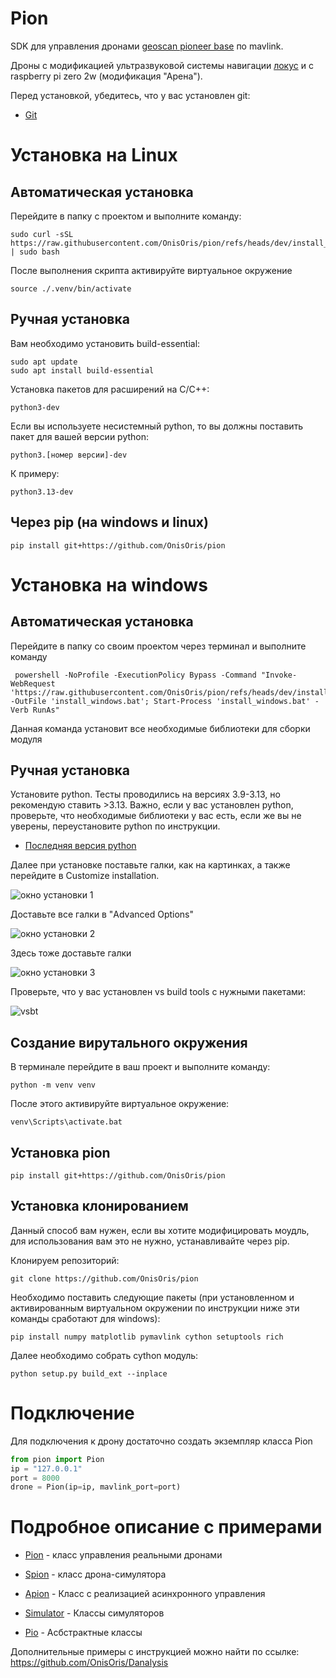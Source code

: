 # Pion

SDK для управления дронами [geoscan pioneer base](https://geoscan.education/pioneer-base) по mavlink.

Дроны с модификацией ультразвуковой системы навигации [локус](https://www.geoscan.ru/ru/products/pioneer/locus) и
с raspberry pi zero 2w (модификация "Арена").

Перед установкой, убедитесь, что у вас установлен git:

- [Git](https://git-scm.com/downloads)

# Установка на Linux

## Автоматическая установка
Перейдите в папку с проектом и выполните команду:
```angular2html
sudo curl -sSL https://raw.githubusercontent.com/OnisOris/pion/refs/heads/dev/install_scripts/install_linux.sh | sudo bash
```

После выполнения скрипта активируйте виртуальное окружение 
```
source ./.venv/bin/activate
```

## Ручная установка

Вам необходимо установить build-essential:
```shell
sudo apt update
sudo apt install build-essential
```

Установка пакетов для расширений на C/C++:
```commandline
python3-dev
```

Если вы используете несистемный python, то вы должны поставить пакет для вашей версии python:
```commandline
python3.[номер версии]-dev
```

К примеру:
```commandline
python3.13-dev
```


## Через pip (на windows и linux)

```shell
pip install git+https://github.com/OnisOris/pion
```



# Установка на windows

## Автоматическая установка

Перейдите в папку со своим проектом через терминал и выполните команду

```angular2html
 powershell -NoProfile -ExecutionPolicy Bypass -Command "Invoke-WebRequest 'https://raw.githubusercontent.com/OnisOris/pion/refs/heads/dev/install_scripts/install_windows.bat' -OutFile 'install_windows.bat'; Start-Process 'install_windows.bat' -Verb RunAs"
```

Данная команда установит все необходимые библиотеки для сборки модуля

## Ручная установка

Установите python. Тесты проводились на версиях 3.9-3.13, но рекомендую ставить >3.13.
Важно, если у вас установлен python, проверьте, что необходимые библиотеки у вас есть, если же вы не уверены, переустановите 
python по инструкции.
- [Последняя версия python](https://www.python.org/downloads/)

Далее при установке поставьте галки, как на картинках, а также перейдите в Customize installation.

 ![окно установки 1](./img/python_install.jpg)

Доставьте все галки в "Advanced Options"


 ![окно установки 2](./img/python_install2.jpg)

Здесь тоже доставьте галки


 ![окно установки 3](./img/python_install3.jpg)

Проверьте, что у вас установлен vs build tools с нужными пакетами:

![vsbt](./img/windows_vsbt.jpg)

## Создание вирутального окружения
В терминале перейдите в ваш проект и выполните команду:

```commandline
python -m venv venv
```

После этого активируйте виртуальное окружение:
```commandline
venv\Scripts\activate.bat
```

## Установка pion

```shell
pip install git+https://github.com/OnisOris/pion
```


## Установка клонированием
Данный способ вам нужен, если вы хотите модифицировать моудль, для использования вам это не нужно, 
устанавливайте через pip.

Клонируем репозиторий:
```shell
git clone https://github.com/OnisOris/pion
```


Необходимо поставить следующие пакеты (при установленном и активированным виртуальном окружении по инструкции ниже
эти команды сработают для windows):
```shell
pip install numpy matplotlib pymavlink cython setuptools rich
```
Далее необходимо собрать cython модуль:
```
python setup.py build_ext --inplace
```

# Подключение
Для подключения к дрону достаточно создать экземпляр класса Pion
```python
from pion import Pion
ip = "127.0.0.1"
port = 8000
drone = Pion(ip=ip, mavlink_port=port)
```


# Подробное описание с примерами

- [Pion](./description/pion.md) - класс управления реальными дронами

- [Spion](./description/spion.md) - класс дрона-симулятора

- [Apion](./description/apion.md) - Класс с реализацией асинхронного управления

- [Simulator](./description/simulator.md) - Классы симуляторов

- [Pio](./description/pio.md) - Асбстрактные классы




Дополнительные примеры с инструкцией можно найти по ссылке:
https://github.com/OnisOris/Danalysis


